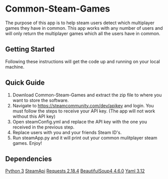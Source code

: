 # Common-Steam-Games
The purpose of this app is to help steam users detect which multiplayer games they have in common. This app works with any number of users and will only return the multiplayer games which all the users have in common.

## Getting Started
Following these instructions will get the code up and running on your local machine.

## Quick Guide
1. Download Common-Steam-Games and extract the zip file to where you want to store the software.
2. Navigate to https://steamcommunity.com/dev/apikey and login. You must follow the steps to receive your API key. (The app will not work without this API key)
3. Open steamConfig.yml and replace the API key with the one you received in the previous step.
4. Replace users with you and your friends Steam ID's.
5. Run steamApp.py and it will print out your common mulitplayer steam games. Enjoy!

## Dependencies
[Python 3](https://www.python.org/)
[SteamApi](https://github.com/smiley/steamapi)
[Requests 2.18.4](http://docs.python-requests.org/en/master/)
[BeautifulSoup4 4.6.0](https://pypi.python.org/pypi/beautifulsoup4)
[Yaml 3.12](http://www.yaml.org/start.html)